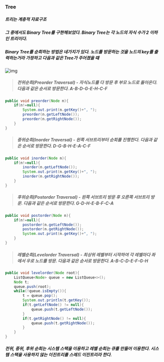 ### Tree

##### 트리는 계층적 자료구조

##### 그 중에서도 Binary Tree를 구현해보았다. Binary Tree는 각 노드의 자식 수가 2 이하인 트리이다.

##### Binary Tree를 순회하는 방법은 네가지가 있다. 노드를 방문하는 것을 노드의 key를 출력하는거라 가정하고 다음과 같은 Tree가 주어졌을 떄
![img](https://github.com/jis1218/Java-Data-Structure/tree/master/BinaryTree/img)
> ##### 전위순회(Preorder Traversal) - 자식노드를 다 방문 후 부모 노드로 돌아온다. 다음과 같은 순서로 방문한다. A-B-D-G-E-H-C-F
```java
public void preorder(Node n){
    if(n!=null){
        System.out.print(n.getKey()+", ");
        preorder(n.getLeftNode());
        preorder(n.getRightNode());
    }
}
```
> ##### 중위순회(Inorder Traversal) - 왼쪽 서브트리부터 순회를 진행한다. 다음과 같은 순서로 방문한다. D-G-B-H-E-A-C-F
```java
public void inorder(Node n){
    if(n!=null){
        inorder(n.getLeftNode());
        System.out.print(n.getKey()+", ");
        inorder(n.getRightNode());
    }
}
```
> ##### 후위순회(Postorder Traversal) - 왼쪽 서브트리 방문 후 오른쪽 서브트리 방문. 다음과 같은 순서로 방문한다. G-D-H-E-B-F-C-A
```java
public void postorder(Node n){
    if(n!=null){
        postorder(n.getLeftNode());			
        postorder(n.getRightNode());
        System.out.print(n.getKey()+", ");
    }
}
```

> ##### 레벨순회(Levelorder Traversal) - 최상위 레벨부터 시작하여 각 레벨마다 좌에서 우로 노드를 방문. 다음과 같은 순서로 방문한다. A-B-C-D-E-F-G-H
```java
public void levelorder(Node root){
    ListQueue<Node> queue = new ListQueue<>();
    Node t;
    queue.push(root);
    while(!queue.isEmpty()){
        t = queue.pop();
        System.out.println(t.getKey());
        if(t.getLeftNode() != null){
            queue.push(t.getLeftNode());
        }
        if(t.getRightNode() != null){
            queue.push(t.getRightNode());
        }
    }
}
```

##### 전위, 중위, 후위 순회는 시스템 스택을 이용하고 레벨 순회는 큐를 만들어 이용한다. 시스템 스택을 사용하지 않는 이진트리를 스레드 이진트리라 한다.